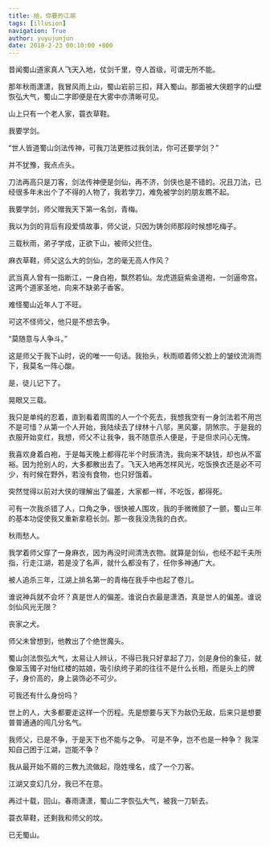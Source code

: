 ```yaml
---
title: 给，你要的江湖
tags: [illusion]
navigation: True
author: yuyujunjun
date: 2018-2-23 00:10:00 +800
---
```


昔闻蜀山道家真人飞天入地，仗剑千里，夺人首级，可谓无所不能。

那年秋雨潇潇，我冒风雨上山，蜀山岩前三扣，拜入蜀山。那面被大侠题字的山壁恢弘大气，蜀山二字即便是在大雾中亦清晰可见。

山上只有一个老人家，蓑衣草鞋。

我要学剑。

“世人皆道蜀山剑法传神，可我刀法更胜过我剑法，你可还要学剑？”

并不犹豫，我点点头。

刀法再高只是刀客，剑法传神便是剑仙，再不济，剑侠也是不错的。况且刀法，已经很多年未出个了不得的人物了，我若学刀，难免被学剑的朋友瞧不起。

我要学剑，师父赠我天下第一名剑，青梅。

我以为剑的背后有段爱情故事，师父说，只因为铸剑师那段时候想吃梅子。

三载秋雨，弟子学成，正欲下山，被师父拦住。

麻衣草鞋，师父这么大的剑仙，怎的毫无高人作风？

武当真人曾有一指断江，一身白袍，飘然若仙。龙虎道庭紫金道袍，一剑逼帝宫。这两个道家圣地，向来不缺弟子香客。

难怪蜀山近年人丁不旺。

可这不怪师父，他只是不想去争。

“莫随意与人争斗。”

这是师父于我下山时，说的唯一一句话。我抬头，秋雨顺着师父脸上的皱纹流淌而下，我莫名一阵心酸。

是，徒儿记下了。

晃眼又三载。

我只是单纯的忍着，直到看着周围的人一个个死去，我想我空有一身剑法若不用岂不是可惜？从第一个人开始，我陆续去了绿林十八邬，黑风寨，阴煞宗。于是我的衣服开始变红，我想，师父不让我争，我不随意杀人便是，于是但求问心无愧。

我喜欢身着白袍，于是每天晚上都得花半个时辰清洗，我向来不缺钱，却也从不富裕。因为抢别人的，大多都散出去了。飞天入地再怎样风光，吃饭换衣还是必不可少，有时候在野外，若没有食物，也只好饿着。

突然觉得以前对大侠的理解出了偏差，大家都一样，不吃饭，都得死。

可有一次我杀错了人，口角之争，很快被人围攻，我的手微微颤了一颤，蜀山三年的基本功促使我又重新拿稳长剑。那一夜我没洗我的白衣。

秋雨愁人。

我学着师父穿了一身麻衣，因为再没时间清洗衣物。就算是剑仙，也经不起千夫所指，行走江湖，若是没了名声，就什么都没有了，任你多神通广大。

被人追杀三年，江湖上排名第一的青梅在我手中也起了卷儿。

谁说神兵就不会坏？真是世人的偏差。谁说白衣最是潇洒，真是世人的偏差。谁说剑仙风光无限？

丧家之犬。

师父未曾想到，他教出了个绝世魔头。

蜀山剑法恢弘大气，太易让人辨认，不得已我只好拿起了刀，剑是身份的象征，就像翠玉镯子对怡红楼的姑娘，吸引纨绔子弟的往往不是什么长相，而是头上的牌子，身价高的，身上装饰必不可少。

可我还有什么身份吗？

世上的人，大多都要走这样一个历程。先是想要与天下为敌仍无敌，后来只是想要普普通通的闯几分名气。

我师父，已是不争，于是天下也不能与之争。
可是不争，岂不也是一种争？
我深知自己困于江湖，岂能不争？

我从最开始不屑的三教九流做起，隐姓埋名，成了一个刀客。

江湖又变幻几分，我已不在意。

再过十载，回山。春雨潇潇，蜀山二字恢弘大气，被我一刀斩去。

蓑衣草鞋，还剩我和师父的坟。

已无蜀山。